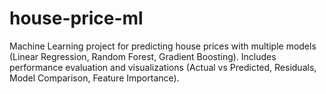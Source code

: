 # house-price-ml
Machine Learning project for predicting house prices with multiple models (Linear Regression, Random Forest, Gradient Boosting).  Includes performance evaluation and visualizations (Actual vs Predicted, Residuals, Model Comparison, Feature Importance).
